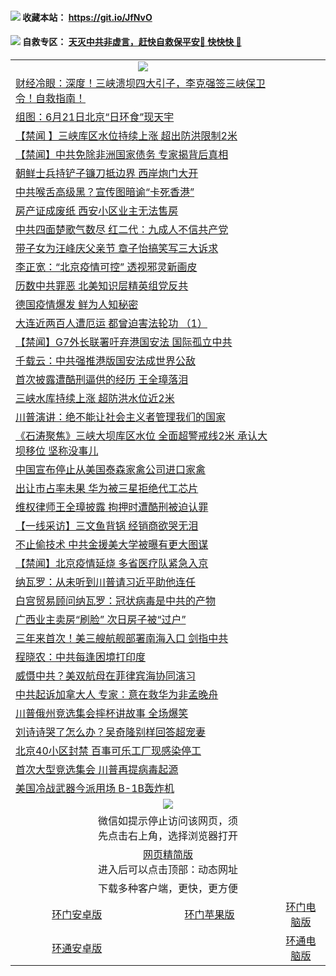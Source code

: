  #### <img src="https://img.icons8.com/offices/30/000000/internet.png"/>  收藏本站： https://git.io/JfNvO 

 #### <img src="https://img.icons8.com/color/48/000000/conflict.png"/>  自救专区： [天灭中共非虚言，赶快自救保平安🍎 快快快 📩](https://github.com/pwgy/td/blob/master/README.md)

 
 
<table>  
  <tr>
    <td colspan="2" align=center><img src="https://cdn.jsdelivr.net/gh/gyoupiodf/im1/%E7%BD%91%E9%97%A8%E6%96%B0%E9%97%BB1.jpg"></td>
 </tr>
<tr><td colspan="2" align="left"><a href="https://dwkts8awlbkd7.cloudfront.net/?name=c1188045&key=jdhvxawhshihitwk&from=gy1">财经冷眼：深度！三峡溃坝四大引子，李克强签三峡保卫令！自救指南！</a></td></tr>
<tr><td colspan="2" align="left"><a href="https://dwkts8awlbkd7.cloudfront.net/?name=c1188044&key=jdhvxawhshihitwk&from=gy1">组图：6月21日北京“日环食”现天宇</a></td></tr>
<tr><td colspan="2" align="left"><a href="https://dwkts8awlbkd7.cloudfront.net/?name=c1188076&key=jdhvxawhshihitwk&from=gy1">【禁闻 】三峡库区水位持续上涨 超出防洪限制2米</a></td></tr>
<tr><td colspan="2" align="left"><a href="https://dwkts8awlbkd7.cloudfront.net/?name=c1188069&key=jdhvxawhshihitwk&from=gy1">【禁闻】中共免除非洲国家债务 专家揭背后真相</a></td></tr>
<tr><td colspan="2" align="left"><a href="https://dwkts8awlbkd7.cloudfront.net/?name=c1188055&key=jdhvxawhshihitwk&from=gy1">朝鲜士兵持铲子镰刀抵边界 西岸炮门大开</a></td></tr>
<tr><td colspan="2" align="left"><a href="https://dwkts8awlbkd7.cloudfront.net/?name=c1188077&key=jdhvxawhshihitwk&from=gy1">中共喉舌高级黑？宣传图暗谕“卡死香港”</a></td></tr>
<tr><td colspan="2" align="left"><a href="https://dwkts8awlbkd7.cloudfront.net/?name=c1188066&key=jdhvxawhshihitwk&from=gy1">房产证成废纸 西安小区业主无法售房</a></td></tr>
<tr><td colspan="2" align="left"><a href="https://dwkts8awlbkd7.cloudfront.net/?name=c1188056&key=jdhvxawhshihitwk&from=gy1">中共四面楚歌气数尽 红二代：九成人不信共产党</a></td></tr>
<tr><td colspan="2" align="left"><a href="https://dwkts8awlbkd7.cloudfront.net/?name=c1188074&key=jdhvxawhshihitwk&from=gy1">带子女为汪峰庆父亲节 章子怡搞笑写三大诉求</a></td></tr>
<tr><td colspan="2" align="left"><a href="https://dwkts8awlbkd7.cloudfront.net/?name=c1188082&key=jdhvxawhshihitwk&from=gy1">李正宽：“北京疫情可控” 透视邪灵新画皮</a></td></tr>
<tr><td colspan="2" align="left"><a href="https://dwkts8awlbkd7.cloudfront.net/?name=c1188062&key=jdhvxawhshihitwk&from=gy1">历数中共罪恶 北美知识层精英组党反共</a></td></tr>
<tr><td colspan="2" align="left"><a href="https://dwkts8awlbkd7.cloudfront.net/?name=c1188052&key=jdhvxawhshihitwk&from=gy1">德国疫情爆发 鲜为人知秘密</a></td></tr>
<tr><td colspan="2" align="left"><a href="https://dwkts8awlbkd7.cloudfront.net/?name=c1188065&key=jdhvxawhshihitwk&from=gy1">大连近两百人遭厄运 都曾迫害法轮功 （1）</a></td></tr>
<tr><td colspan="2" align="left"><a href="https://dwkts8awlbkd7.cloudfront.net/?name=c1188068&key=jdhvxawhshihitwk&from=gy1">【禁闻】G7外长联署吁弃港国安法 国际孤立中共</a></td></tr>
<tr><td colspan="2" align="left"><a href="https://dwkts8awlbkd7.cloudfront.net/?name=c1188075&key=jdhvxawhshihitwk&from=gy1">千载云：中共强推港版国安法成世界公敌</a></td></tr>
<tr><td colspan="2" align="left"><a href="https://dwkts8awlbkd7.cloudfront.net/?name=c1188072&key=jdhvxawhshihitwk&from=gy1">首次披露遭酷刑逼供的经历 王全璋落泪</a></td></tr>
<tr><td colspan="2" align="left"><a href="https://dwkts8awlbkd7.cloudfront.net/?name=c1188058&key=jdhvxawhshihitwk&from=gy1">三峡水库持续上涨 超防洪水位近2米</a></td></tr>
<tr><td colspan="2" align="left"><a href="https://dwkts8awlbkd7.cloudfront.net/?name=c1188057&key=jdhvxawhshihitwk&from=gy1">川普演讲：绝不能让社会主义者管理我们的国家</a></td></tr>
<tr><td colspan="2" align="left"><a href="https://dwkts8awlbkd7.cloudfront.net/?name=c1188046&key=jdhvxawhshihitwk&from=gy1">《石涛聚焦》三峡大坝库区水位 全面超警戒线2米 承认大坝移位 坚称没事儿</a></td></tr>
<tr><td colspan="2" align="left"><a href="https://dwkts8awlbkd7.cloudfront.net/?name=c1188084&key=jdhvxawhshihitwk&from=gy1">中国宣布停止从美国泰森家禽公司进口家禽</a></td></tr>
<tr><td colspan="2" align="left"><a href="https://dwkts8awlbkd7.cloudfront.net/?name=c1188061&key=jdhvxawhshihitwk&from=gy1">出让市占率未果 华为被三星拒绝代工芯片</a></td></tr>
<tr><td colspan="2" align="left"><a href="https://dwkts8awlbkd7.cloudfront.net/?name=c1188070&key=jdhvxawhshihitwk&from=gy1">维权律师王全璋披露 拘押时遭酷刑被迫认罪</a></td></tr>
<tr><td colspan="2" align="left"><a href="https://dwkts8awlbkd7.cloudfront.net/?name=c1188063&key=jdhvxawhshihitwk&from=gy1">【一线采访】三文鱼背锅 经销商欲哭无泪</a></td></tr>
<tr><td colspan="2" align="left"><a href="https://dwkts8awlbkd7.cloudfront.net/?name=c1188078&key=jdhvxawhshihitwk&from=gy1">不止偷技术 中共金援美大学被曝有更大图谋</a></td></tr>
<tr><td colspan="2" align="left"><a href="https://dwkts8awlbkd7.cloudfront.net/?name=c1188081&key=jdhvxawhshihitwk&from=gy1">【禁闻】北京疫情延烧 多省医疗队紧急入京</a></td></tr>
<tr><td colspan="2" align="left"><a href="https://dwkts8awlbkd7.cloudfront.net/?name=c1188060&key=jdhvxawhshihitwk&from=gy1">纳瓦罗：从未听到川普请习近平助他连任</a></td></tr>
<tr><td colspan="2" align="left"><a href="https://dwkts8awlbkd7.cloudfront.net/?name=c1188043&key=jdhvxawhshihitwk&from=gy1">白宫贸易顾问纳瓦罗：冠状病毒是中共的产物</a></td></tr>
<tr><td colspan="2" align="left"><a href="https://dwkts8awlbkd7.cloudfront.net/?name=c1188080&key=jdhvxawhshihitwk&from=gy1">广西业主卖房“刷脸” 次日房子被“过户”</a></td></tr>
<tr><td colspan="2" align="left"><a href="https://dwkts8awlbkd7.cloudfront.net/?name=c1188051&key=jdhvxawhshihitwk&from=gy1">三年来首次！美三艘航舰部署南海入口 剑指中共</a></td></tr>
<tr><td colspan="2" align="left"><a href="https://dwkts8awlbkd7.cloudfront.net/?name=c1188090&key=jdhvxawhshihitwk&from=gy1">程晓农：中共每逢困境打印度</a></td></tr>
<tr><td colspan="2" align="left"><a href="https://dwkts8awlbkd7.cloudfront.net/?name=c1188073&key=jdhvxawhshihitwk&from=gy1">威慑中共？美双航母在菲律宾海协同演习</a></td></tr>
<tr><td colspan="2" align="left"><a href="https://dwkts8awlbkd7.cloudfront.net/?name=c1188064&key=jdhvxawhshihitwk&from=gy1">中共起诉加拿大人 专家：意在救华为非孟晚舟</a></td></tr>
<tr><td colspan="2" align="left"><a href="https://dwkts8awlbkd7.cloudfront.net/?name=c1188096&key=jdhvxawhshihitwk&from=gy1">川普俄州竞选集会摔杯讲故事 全场爆笑</a></td></tr>
<tr><td colspan="2" align="left"><a href="https://dwkts8awlbkd7.cloudfront.net/?name=c1188071&key=jdhvxawhshihitwk&from=gy1">刘诗诗哭了怎么办？吴奇隆别样回答超宠妻</a></td></tr>
<tr><td colspan="2" align="left"><a href="https://dwkts8awlbkd7.cloudfront.net/?name=c1188083&key=jdhvxawhshihitwk&from=gy1">北京40小区封禁 百事可乐工厂现感染停工</a></td></tr>
<tr><td colspan="2" align="left"><a href="https://dwkts8awlbkd7.cloudfront.net/?name=c1188048&key=jdhvxawhshihitwk&from=gy1">首次大型竞选集会 川普再提病毒起源</a></td></tr>
<tr><td colspan="2" align="left"><a href="https://dwkts8awlbkd7.cloudfront.net/?name=c1188088&key=jdhvxawhshihitwk&from=gy1">美国冷战武器今派用场 B-1B轰炸机</a></td></tr>
  <tr>
    <td colspan="3" align="center"><img src="https://cdn.jsdelivr.net/gh/opipe/up/oGate65.jpg"/></td>
  </tr>
  <tr>
    <td colspan="3" align="center">微信如提示停止访问该网页，须<br/>先点击右上角，选择浏览器打开</td>
  <tr>
  <tr>
    <td colspan="3" align="center"><a href="https://gitcdn.xyz/cdn/otiny/up/master/show005.htm">网页精简版</a><br/>进入后可以点击顶部：动态网址</td>
  </tr>
  <tr>
    <td colspan="3" align="center">下载多种客户端，更快，更方便</td>
  <tr>
  <tr>
    <td align="center"><a href="https://cdn.jsdelivr.net/gh/opipe/up/oGatea.apk">环门安卓版</a></td>
    <td align="center"><a href="https://x.co/odisk">环门苹果版</a></td>
    <td align="center"><a href="https://cdn.jsdelivr.net/gh/opipe/up/oGate.zip">环门电脑版</a></td>
  </tr>
  <tr>
    <td align="center"><a href="https://cdn.jsdelivr.net/gh/opipe/up/oPipe.apk">环通安卓版</a></td>
    <td align="center"></td>
    <td align="center"><a href="https://raw.githubusercontent.com/opipe/up/master/oPipe.zip">环通电脑版</a></td>
  </tr>
  </table>

